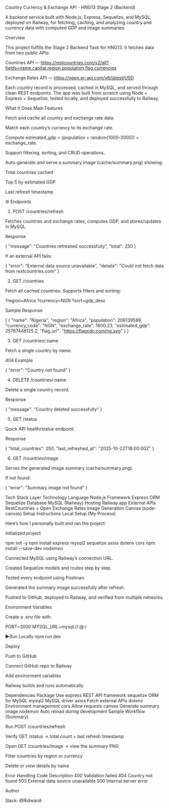 Country Currency & Exchange API - HNG13 Stage 2 (Backend)

A backend service built with Node.js, Express, Sequelize, and MySQL, deployed on Railway, for fetching, caching, and analyzing country and currency data with computed GDP and image summaries.

 Overview

This project fulfills the Stage 2 Backend Task for HNG13.
It fetches data from two public APIs:

 Countries API — https://restcountries.com/v2/all?fields=name,capital,region,population,flag,currencies

 Exchange Rates API — https://open.er-api.com/v6/latest/USD

Each country record is processed, cached in MySQL, and served through clean REST endpoints.
The app was built from scratch using Node + Express + Sequelize, tested locally, and deployed successfully to Railway.

 What It Does
 Main Features

Fetch and cache all country and exchange rate data.

Match each country’s currency to its exchange rate.

Compute estimated_gdp = (population × random(1000–2000)) ÷ exchange_rate.

Support filtering, sorting, and CRUD operations.

Auto-generate and serve a summary image (cache/summary.png) showing:

Total countries cached

Top 5 by estimated GDP

Last refresh timestamp

⚙️ Endpoints
1. POST /countries/refresh

Fetches countries and exchange rates, computes GDP, and stores/updates in MySQL.

Response

{
  "message": "Countries refreshed successfully",
  "total": 250
}


If an external API fails:

{
  "error": "External data source unavailable",
  "details": "Could not fetch data from restcountries.com"
}

2. GET /countries

Fetch all cached countries.
Supports filters and sorting:

?region=Africa
?currency=NGN
?sort=gdp_desc


Sample Response

[
  {
    "name": "Nigeria",
    "region": "Africa",
    "population": 206139589,
    "currency_code": "NGN",
    "exchange_rate": 1600.23,
    "estimated_gdp": 25767448125.2,
    "flag_url": "https://flagcdn.com/ng.svg"
  }
]

3. GET /countries/:name

Fetch a single country by name.

404 Example

{ "error": "Country not found" }

4. DELETE /countries/:name

Delete a single country record.

Response

{ "message": "Country deleted successfully" }

5. GET /status

Quick API health/status endpoint.

Response

{
  "total_countries": 250,
  "last_refreshed_at": "2025-10-22T18:00:00Z"
}

6. GET /countries/image

Serves the generated image summary (cache/summary.png).

If not found:

{ "error": "Summary image not found" }

 Tech Stack
Layer	Technology
Language	Node.js
Framework	Express
ORM	Sequelize
Database	MySQL (Railway)
Hosting	Railway.app
External APIs	RestCountries + Open Exchange Rates
Image Generation	Canvas (node-canvas)
 Setup Instructions
 Local Setup (My Process)

Here’s how I personally built and ran the project:

Initialized project

npm init -y
npm install express mysql2 sequelize axios dotenv cors
npm install --save-dev nodemon


Connected MySQL using Railway’s connection URL.

Created Sequelize models and routes step by step.

Tested every endpoint using Postman.

Generated the summary image successfully after refresh.

Pushed to GitHub, deployed to Railway, and verified from multiple networks.

 Environment Variables

Create a .env file with:

PORT=3000
MYSQL_URL=mysql://<username>:<password>@<host>:<port>/<database>

▶Run Locally
npm run dev

 Deploy

Push to GitHub

Connect GitHub repo to Railway

Add environment variables

Railway builds and runs automatically

 Dependencies
Package	Use
express	REST API framework
sequelize	ORM for MySQL
mysql2	MySQL driver
axios	Fetch external APIs
dotenv	Environment management
cors	Allow requests
canvas	Generate summary image
nodemon	Auto reload during development
 Sample Workflow (Summary)

Run POST /countries/refresh

Verify GET /status → total count + last refresh timestamp

Open GET /countries/image → view the summary PNG

Filter countries by region or currency

Delete or view details by name

 Error Handling
Code	Description
400	Validation failed
404	Country not found
503	External data source unavailable
500	Internal server error

 Author

Slack: @RidwanA